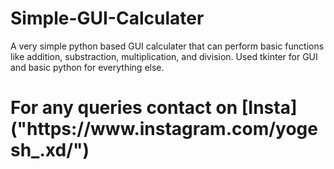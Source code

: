 # Simple-GUI-Calculater

A very simple python based GUI calculater that can perform basic functions like addition, substraction, multiplication, and division.
Used tkinter for GUI and basic python for everything else.

<h1>For any queries contact on [Insta]("https://www.instagram.com/yogesh_.xd/") </h1>

